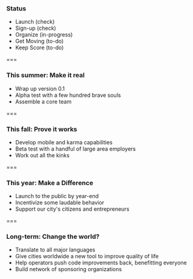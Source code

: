 ### Status

- Launch (check)
- Sign-up (check)
- Organize (in-progress)
- Get Moving (to-do)
- Keep Score (to-do)

===

### This summer: Make it real
- Wrap up version 0.1
- Alpha test with a few hundred brave souls
- Assemble a core team

===

### This fall: Prove it works
- Develop mobile and karma capabilities
- Beta test with a handful of large area employers
- Work out all the kinks

===

### This year: Make a Difference
- Launch to the public by year-end
- Incentivize some laudable behavior
- Support our city's citizens and entrepreneurs

===

### Long-term: Change the world?
- Translate to all major languages
- Give cities worldwide a new tool to improve quality of life
- Help operators push code improvements back, benefitting everyone
- Build network of sponsoring organizations
